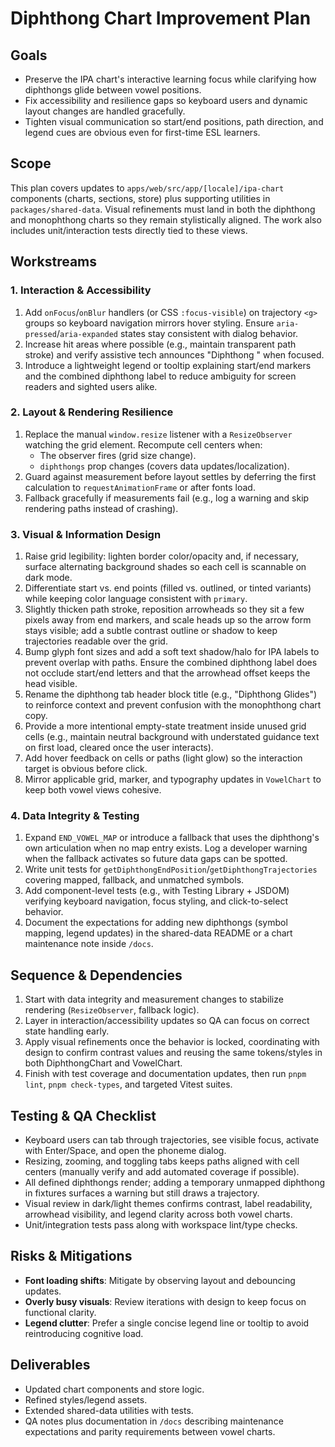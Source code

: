 # Diphthong Chart Improvement Plan

## Goals
- Preserve the IPA chart's interactive learning focus while clarifying how diphthongs glide between vowel positions.
- Fix accessibility and resilience gaps so keyboard users and dynamic layout changes are handled gracefully.
- Tighten visual communication so start/end positions, path direction, and legend cues are obvious even for first-time ESL learners.

## Scope
This plan covers updates to `apps/web/src/app/[locale]/ipa-chart` components (charts, sections, store) plus supporting utilities in `packages/shared-data`. Visual refinements must land in both the diphthong and monophthong charts so they remain stylistically aligned. The work also includes unit/interaction tests directly tied to these views.

## Workstreams

### 1. Interaction & Accessibility
1. Add `onFocus`/`onBlur` handlers (or CSS `:focus-visible`) on trajectory `<g>` groups so keyboard navigation mirrors hover styling. Ensure `aria-pressed`/`aria-expanded` states stay consistent with dialog behavior.
2. Increase hit areas where possible (e.g., maintain transparent path stroke) and verify assistive tech announces "Diphthong <symbol>" when focused.
3. Introduce a lightweight legend or tooltip explaining start/end markers and the combined diphthong label to reduce ambiguity for screen readers and sighted users alike.

### 2. Layout & Rendering Resilience
1. Replace the manual `window.resize` listener with a `ResizeObserver` watching the grid element. Recompute cell centers when:
   - The observer fires (grid size change).
   - `diphthongs` prop changes (covers data updates/localization).
2. Guard against measurement before layout settles by deferring the first calculation to `requestAnimationFrame` or after fonts load.
3. Fallback gracefully if measurements fail (e.g., log a warning and skip rendering paths instead of crashing).

### 3. Visual & Information Design
1. Raise grid legibility: lighten border color/opacity and, if necessary, surface alternating background shades so each cell is scannable on dark mode.
2. Differentiate start vs. end points (filled vs. outlined, or tinted variants) while keeping color language consistent with `primary`.
3. Slightly thicken path stroke, reposition arrowheads so they sit a few pixels away from end markers, and scale heads up so the arrow form stays visible; add a subtle contrast outline or shadow to keep trajectories readable over the grid.
4. Bump glyph font sizes and add a soft text shadow/halo for IPA labels to prevent overlap with paths. Ensure the combined diphthong label does not occlude start/end letters and that the arrowhead offset keeps the head visible.
5. Rename the diphthong tab header block title (e.g., "Diphthong Glides") to reinforce context and prevent confusion with the monophthong chart copy.
6. Provide a more intentional empty-state treatment inside unused grid cells (e.g., maintain neutral background with understated guidance text on first load, cleared once the user interacts).
7. Add hover feedback on cells or paths (light glow) so the interaction target is obvious before click.
8. Mirror applicable grid, marker, and typography updates in `VowelChart` to keep both vowel views cohesive.

### 4. Data Integrity & Testing
1. Expand `END_VOWEL_MAP` or introduce a fallback that uses the diphthong's own articulation when no map entry exists. Log a developer warning when the fallback activates so future data gaps can be spotted.
2. Write unit tests for `getDiphthongEndPosition`/`getDiphthongTrajectories` covering mapped, fallback, and unmatched symbols.
3. Add component-level tests (e.g., with Testing Library + JSDOM) verifying keyboard navigation, focus styling, and click-to-select behavior.
4. Document the expectations for adding new diphthongs (symbol mapping, legend updates) in the shared-data README or a chart maintenance note inside `/docs`.

## Sequence & Dependencies
1. Start with data integrity and measurement changes to stabilize rendering (`ResizeObserver`, fallback logic).
2. Layer in interaction/accessibility updates so QA can focus on correct state handling early.
3. Apply visual refinements once the behavior is locked, coordinating with design to confirm contrast values and reusing the same tokens/styles in both DiphthongChart and VowelChart.
4. Finish with test coverage and documentation updates, then run `pnpm lint`, `pnpm check-types`, and targeted Vitest suites.

## Testing & QA Checklist
- Keyboard users can tab through trajectories, see visible focus, activate with Enter/Space, and open the phoneme dialog.
- Resizing, zooming, and toggling tabs keeps paths aligned with cell centers (manually verify and add automated coverage if possible).
- All defined diphthongs render; adding a temporary unmapped diphthong in fixtures surfaces a warning but still draws a trajectory.
- Visual review in dark/light themes confirms contrast, label readability, arrowhead visibility, and legend clarity across both vowel charts.
- Unit/integration tests pass along with workspace lint/type checks.

## Risks & Mitigations
- **Font loading shifts**: Mitigate by observing layout and debouncing updates.
- **Overly busy visuals**: Review iterations with design to keep focus on functional clarity.
- **Legend clutter**: Prefer a single concise legend line or tooltip to avoid reintroducing cognitive load.

## Deliverables
- Updated chart components and store logic.
- Refined styles/legend assets.
- Extended shared-data utilities with tests.
- QA notes plus documentation in `/docs` describing maintenance expectations and parity requirements between vowel charts.
